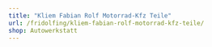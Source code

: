 ```yaml
---
title: "Kliem Fabian Rolf Motorrad-Kfz Teile"
url: /fridolfing/kliem-fabian-rolf-motorrad-kfz-teile/
shop: Autowerkstatt
---
```

